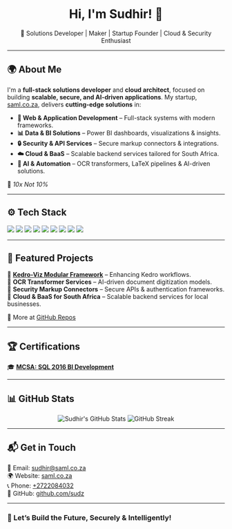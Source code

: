 <h1 align="center">Hi, I'm Sudhir! 👋</h1>

<p align="center">
🚀 Solutions Developer | Maker | Startup Founder | Cloud & Security Enthusiast  
</p>

---

## 🌍 About Me  
I'm a **full-stack solutions developer** and **cloud architect**, focused on building **scalable, secure, and AI-driven applications**. My startup, [saml.co.za](https://saml.co.za), delivers **cutting-edge solutions** in:  
- **🔗 Web & Application Development** – Full-stack systems with modern frameworks.  
- **📊 Data & BI Solutions** – Power BI dashboards, visualizations & insights.  
- **🔒 Security & API Services** – Secure markup connectors & integrations.  
- **☁️ Cloud & BaaS** – Scalable backend services tailored for South Africa.  
- **🤖 AI & Automation** – OCR transformers, LaTeX pipelines & AI-driven solutions.  

🚀 *10x Not 10%*  

---

## ⚙️ Tech Stack  
<p align="left">
  <img src="https://img.shields.io/badge/-Python-3776AB?logo=python&logoColor=white" />
  <img src="https://img.shields.io/badge/-Kedro-004D40?logo=kedro&logoColor=white" />
  <img src="https://img.shields.io/badge/-PowerBI-F2C811?logo=powerbi&logoColor=white" />
  <img src="https://img.shields.io/badge/-Azure-0078D4?logo=microsoft-azure&logoColor=white" />
  <img src="https://img.shields.io/badge/-LaTeX-008080?logo=latex&logoColor=white" />
  <img src="https://img.shields.io/badge/-JavaScript-F7DF1E?logo=javascript&logoColor=black" />
  <img src="https://img.shields.io/badge/-Dart-0175C2?logo=dart&logoColor=white" />
  <img src="https://img.shields.io/badge/-SQL-4479A1?logo=postgresql&logoColor=white" />
  <img src="https://img.shields.io/badge/-React-61DAFB?logo=react&logoColor=black" />
</p>

---

## 📌 Featured Projects  
🔹 **[Kedro-Viz Modular Framework](https://github.com/kedro-org/kedro-viz)** – Enhancing Kedro workflows.  
🔹 **OCR Transformer Services** – AI-driven document digitization models.  
🔹 **Security Markup Connectors** – Secure APIs & authentication frameworks.  
🔹 **Cloud & BaaS for South Africa** – Scalable backend services for local businesses.  

📍 More at [GitHub Repos](https://github.com/Sudz?tab=repositories)  

---

## 🏆 Certifications  
🎓 **[MCSA: SQL 2016 BI Development](https://learn.microsoft.com/en-us/certifications/mcsa-sql-2016-bi-development/)**  

---

## 📊 GitHub Stats  
<p align="center">
  <img src="https://github-readme-stats.vercel.app/api?username=Sudz&show_icons=true&theme=radical" alt="Sudhir's GitHub Stats" />
  <img src="https://github-readme-streak-stats.herokuapp.com/?user=Sudz&theme=radical" alt="GitHub Streak" />
</p>

---

## 📬 Get in Touch  
📧 Email: [sudhir@saml.co.za](mailto:sudhir@saml.co.za)  
🌍 Website: [saml.co.za](https://saml.co.za)  
📞 Phone: [+2722084032](tel:+2722084032)  
💼 GitHub: [github.com/sudz](https://github.com/sudz)  

---

### 🚀 Let’s Build the Future, Securely & Intelligently!
